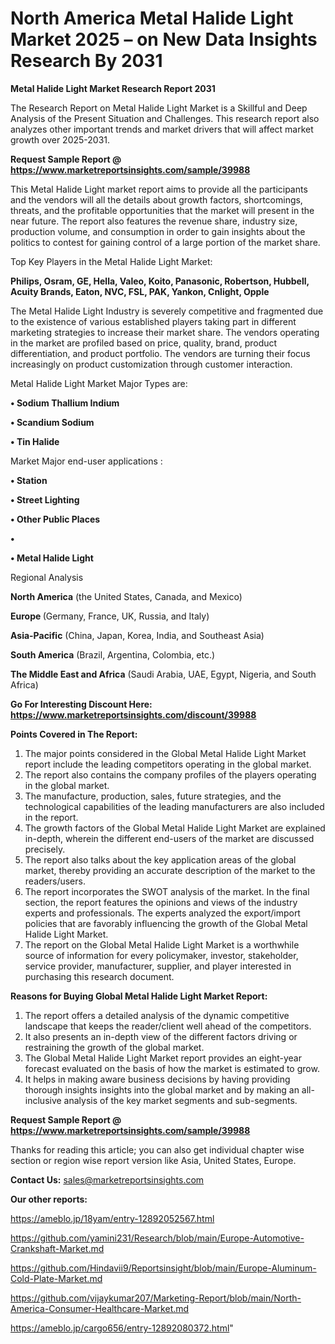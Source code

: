# North America Metal Halide Light Market 2025 – on New Data Insights Research By 2031

<strong>Metal Halide Light Market Research Report 2031</strong>

The Research Report on Metal Halide Light Market is a Skillful and Deep Analysis of the Present Situation and Challenges. This research report also analyzes other important trends and market drivers that will affect market growth over 2025-2031.

<strong>Request Sample Report @ <a href=https://www.marketreportsinsights.com/sample/39988>https://www.marketreportsinsights.com/sample/39988</a></strong>

This Metal Halide Light market report aims to provide all the participants and the vendors will all the details about growth factors, shortcomings, threats, and the profitable opportunities that the market will present in the near future. The report also features the revenue share, industry size, production volume, and consumption in order to gain insights about the politics to contest for gaining control of a large portion of the market share.

Top Key Players in the Metal Halide Light Market:

<strong>Philips, Osram, GE, Hella, Valeo, Koito, Panasonic, Robertson, Hubbell, Acuity Brands, Eaton, NVC, FSL, PAK, Yankon, Cnlight, Opple</strong>

The Metal Halide Light Industry is severely competitive and fragmented due to the existence of various established players taking part in different marketing strategies to increase their market share. The vendors operating in the market are profiled based on price, quality, brand, product differentiation, and product portfolio. The vendors are turning their focus increasingly on product customization through customer interaction.

Metal Halide Light Market Major Types are:

<strong>•  Sodium Thallium Indium

•  Scandium Sodium

•  Tin Halide</strong>

Market Major end-user applications :

<strong>•  Station

•  Street Lighting

•  Other Public Places

•  

•  Metal Halide Light</strong>

Regional Analysis

</u><strong><b>North America</b></strong> (the United States, Canada, and Mexico)

<strong><b>Europe </b></strong>(Germany, France, UK, Russia, and Italy)

<strong><b>Asia-Pacific</b></strong> (China, Japan, Korea, India, and Southeast Asia)

<strong><b>South America</b></strong> (Brazil, Argentina, Colombia, etc.)

<strong><b>The Middle East and Africa</b></strong> (Saudi Arabia, UAE, Egypt, Nigeria, and South Africa)

<strong>Go For Interesting Discount Here: <a href=https://www.marketreportsinsights.com/discount/39988>https://www.marketreportsinsights.com/discount/39988</a></strong>

<strong>Points Covered in The Report:</strong>
<ol>
  <li>The major points considered in the Global Metal Halide Light Market report include the leading competitors operating in the global market.</li>
  <li>The report also contains the company profiles of the players operating in the global market.</li>
  <li>The manufacture, production, sales, future strategies, and the technological capabilities of the leading manufacturers are also included in the report.</li>
  <li>The growth factors of the Global Metal Halide Light Market are explained in-depth, wherein the different end-users of the market are discussed precisely.</li>
  <li>The report also talks about the key application areas of the global market, thereby providing an accurate description of the market to the readers/users.</li>
  <li>The report incorporates the SWOT analysis of the market. In the final section, the report features the opinions and views of the industry experts and professionals. The experts analyzed the export/import policies that are favorably influencing the growth of the Global Metal Halide Light Market.</li>
  <li>The report on the Global Metal Halide Light Market is a worthwhile source of information for every policymaker, investor, stakeholder, service provider, manufacturer, supplier, and player interested in purchasing this research document.</li>
</ol>
<strong>Reasons for Buying Global Metal Halide Light Market Report:</strong>

<ol>
  <li>The report offers a detailed analysis of the dynamic competitive landscape that keeps the reader/client well ahead of the competitors.</li>
  <li>It also presents an in-depth view of the different factors driving or restraining the growth of the global market.</li>
  <li>The Global Metal Halide Light Market report provides an eight-year forecast evaluated on the basis of how the market is estimated to grow.</li>
  <li>It helps in making aware business decisions by having providing thorough insights insights into the global market and by making an all-inclusive analysis of the key market segments and sub-segments.</li>
</ol>
<strong>Request Sample Report @ <a href=https://www.marketreportsinsights.com/sample/39988>https://www.marketreportsinsights.com/sample/39988</a></strong>


Thanks for reading this article; you can also get individual chapter wise section or region wise report version like Asia, United States, Europe.

<strong>Contact Us:</strong>
sales@marketreportsinsights.com

<strong>Our other reports:</strong>

<a href=https://ameblo.jp/18yam/entry-12892052567.html>https://ameblo.jp/18yam/entry-12892052567.html</a>

<a href=https://github.com/yamini231/Research/blob/main/Europe-Automotive-Crankshaft-Market.md>https://github.com/yamini231/Research/blob/main/Europe-Automotive-Crankshaft-Market.md</a>

<a href=https://github.com/Hindavii9/Reportsinsight/blob/main/Europe-Aluminum-Cold-Plate-Market.md>https://github.com/Hindavii9/Reportsinsight/blob/main/Europe-Aluminum-Cold-Plate-Market.md</a>

<a href=https://github.com/vijaykumar207/Marketing-Report/blob/main/North-America-Consumer-Healthcare-Market.md>https://github.com/vijaykumar207/Marketing-Report/blob/main/North-America-Consumer-Healthcare-Market.md</a>

<a href=https://ameblo.jp/cargo656/entry-12892080372.html>https://ameblo.jp/cargo656/entry-12892080372.html</a>"
